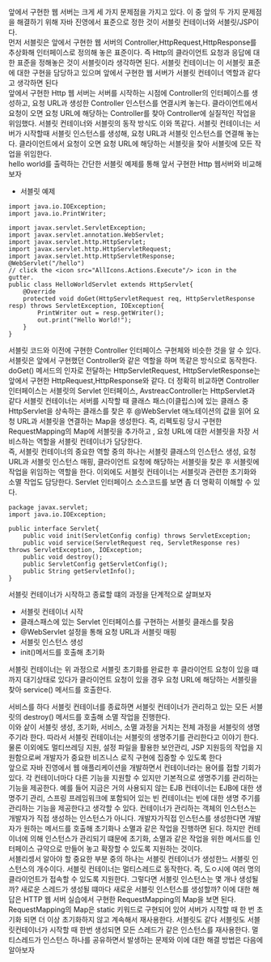 앞에서 구현한 웹 서버는 크게 세 가지 문제점을 가지고 있다. 이 중 앞의 두 가지 문제점을 해결하기 위해 자바 진영에서 표준으로 정한 것이 서블릿 컨테이너와 서블릿/JSP이다.<br>
먼저 서블릿은 앞에서 구현한 웹 서버의 Controller,HttpRequest,HttpResponse를 추상화해 인터페이스로 정의해 놓은 표준이다. 즉 Http의 클라이언트 요청과 응답에 대한 표준을 정해놓은 것이 서블릿이라 생각하면 된다. 서블릿 컨테이너는
이 서블릿 표준에 대한 구현을 담당하고 있으며 앞에서 구현한 웹 서버가 서블릿 컨테이너 역할과 같다고 생각하면 된다<br>
앞에서 구현한 Http 웹 서버는 서버를 시작하는 시점에 Controller의 인터페이스를 생성하고, 요청 URL과 생성한 Controller 인스턴스를 연결시켜 놓는다. 클라이언트에서 요청이 오면 요청 URL에 해당하는 Controller를 찾아 Controller에 실질적인 작업을 위임했다.
서블릿 컨테이너와 서블릿의 동작 방식도 이와 똑같다. 서블릿 컨테이너는 서버가 시작할때 서블릿 인스턴스를 생성해, 요청 URL과 서블릿 인스턴스를 연결해 놓는다. 클라이언트에서 요청이 오면 요청 URL에 해당하는 서블릿을 찾아 서블릿에 모든 작업을 위임한다.
<br>
hello world를 출력하는 간단한 서블릿 예제를 통해 앞서 구현한 Http 웹서버와 비교해보자
- 서블릿 예제
```
import java.io.IOException;
import java.io.PrintWriter;

import javax.servlet.ServletException;
import javax.servlet.annotation.WebServlet;
import javax.servlet.http.HttpServlet;
import javax.servlet.http.HttpServletRequest;
import javax.servlet.http.HttpServletResponse;
@WebServlet("/hello")
// click the <icon src="AllIcons.Actions.Execute"/> icon in the gutter.
public class HelloWorldServlet extends HttpServlet{
    @Override
    protected void doGet(HttpServletRequest req, HttpServletResponse resp) throws ServletException, IOException{
        PrintWriter out = resp.getWriter();
        out.print("Hello World!");
    }
}
```

서블릿 코드와 이전에 구현한 Controller 인터페이스 구현체와 비슷한 것을 알 수 있다. 서블릿은 앞에서 구현했던 Controller와 같은 역할을 하며 똑같은 방식으로 동작한다. 
doGet() 메서드의 인자로 전달하는 HttpServletRequest, HttpServletResponse는 앞에서 구현한
HttpRequest,HttpResponse와 같다. 더 정확히 비교하면 Controller 인터페이스는 서블릿의 Servlet 인터페이스, AvstreacController는 HttpServlet과 같다
서블릿 컨테이너는 서버를 시작할 때 클래스 패스(이클립스)에 있는 클래스 중 HttpServlet을 상속하는 클래스를 찾은 후 @WebServlet 애노테이션의 값을 읽어 요청 URL과 서블릿을 연결하는 Map을 생성한다.
즉, 리펙토링 당시 구현한 RequestMapping의 Map에 서블릿을 추가하고 , 요청 URL에 대한 서블릿을 차장 서비스하는 역할을 서블릿 컨테이너가 담당한다.<br>
즉, 서블릿 컨테이너의 중요한 역할 중의 하나는 서블릿 클래스의 인스턴스 생성, 요청 URL과 서블릿 인스턴스 매핑, 클라이언트 요청에 해당하는 서블릿을 찾은 후 서블릿에 작업을 위임하는 역할을 한다.
이외에도 서블릿 컨테이너는 서블릿과 관련한 초기화와 소멸 작업도 담당한다. Servlet 인터페이스 소스코드를 보면 좀 더 명확히 이해할 수 있다.

```
package javax.servlet;
import java.io.IOException;

public interface Servlet{
    public void init(ServletConfig config) throws ServletException;
    public void service(ServletRequest req, ServletResponse res) throws ServletException, IOException;
    public void destroy();
    public ServletConfig getServletConfig();
    public String getServletInfo();
}
```

서블릿 컨테이너가 시작하고 종료할 떄의 과정을 단계적으로 살펴보자

- 서블릿 컨테이너 시작
- 클래스패스에 있는 Servlet 인터페이스를 구현하는 서블릿 클래스를 찾음
- @WebServlet 설정을 통해 요청 URL과 서블릿 매핑
- 서블릿 인스턴스 생성
- init()메서드를 호출해 초기화

서블릿 컨테이너는 위 과정으로 서블릿 초기화를 완료한 후 클라이언트 요청이 있을 떄까지 대기상태로 있다가 클라이언트 요청이 있을 경우 요청 URL에 해당하는 서블릿을 찾아 service() 메서드를 호출한다.<br>

서비스를 하다 서블릿 컨테이너를 종료하면 서블릿 컨테이너가 관리하고 있는 모든 서블릿의 destroy() 메서드를 호출해 소멸 작업을 진행한다.<br>
이와 샅이 서블릿 생성, 초기화, 서비스, 소멸 과정을 거치는 전체 과정을 서블릿의 생명주기라 한다. 따라서 서블릿 컨테이너는 서블릿의 생명주기를 관리한다고 이야기 한다. 물론 이외에도 멀티쓰레딩 지원, 설정 파일을 활용한 보안관리, JSP 지원등의 작업을 지원함으로써 개발자가 중요한 비즈니스 로직 구현에 집중할 수 있도록 한다
<br>
앞으로 자바 진영에서 웹 애플리케이션을 개발하면서 컨테이너라는 용어를 접할 기회가 있다. 각 컨테이너마다 다른 기능을 지원할 수 있지만 기본적으로 생명주기를 관리하는 기능을 제공한다. 예를 들어 지금은 거의 사용되지 않는
EJB 컨테이너는 EJB에 대한 생명주기 관리, 스프링 프레임워크에 포함되어 있는 빈 컨테이너는 빈에 대한 생명 주기를 관리하는 기능을 제공한다고 생각할 수 있다.
컨테이너가 관리하는 객체의 인스턴스는 개발자가 직접 생성하는 인스턴스가 아니다. 개발자가직접 인스턴스를 생성한다면 개발자가 원하는 메서드를 호출해 초기화나 소멸과 같은 작업을 진행하면 된다. 하지만
컨테이너에 의해 인스턴스가 관리되기 떄문에 초기화, 소멸과 같은 작업을 위한 메서드를 인터페이스 규약으로 만들어 놓고 확장할 수 있도록 지원하는 것이다.<br>
서블리셍서 알아야 할 중요한 부분 중의 하나는 서블릿 컨테이너가 생성한느 서블릿 인스턴스의 개수이다. 서블릿 컨테이너는 멀티스레드로 동작한다. 즉, 도ㅇ시에 여러 명의 클라이언트가 접속할 수 있도록 지원한다. 그렇다면 서블릿 인스턴스는
몇 개나 생성될까? 새로운 스레드가 생성될 떄마다 새로운 서블릿 인스턴스를 생성할까? 이에 대한 해답은 HTTP 웹 서버 실습에서 구현한 RequestMapping의 Map을 보면 된다. RequestMapping의 Map은 static 키워드로 구현되어 있어 서버가 시작할 때 한 번 초기화 되면 더 이상 초기화하지 않고 계속해서
재사용한다. 서블릿도 같다 서블릿도 서블릿컨테이너가 시작할 때 한번 생성되면 모든 스레드가 같은 인스턴스를 재사용한다. 멀티스레드가 인스턴스 하나를 공유하면서 발생하는 문제와 이에 대한 해결 방법은 다음에 알아보자
 


